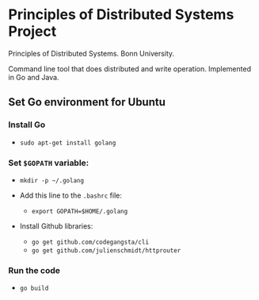 # Principles of Distributed Systems Project

Principles of Distributed Systems. Bonn University.

Command line tool that does distributed and write operation. Implemented in Go
and Java. 

## Set Go environment for Ubuntu

### Install Go

- `sudo apt-get install golang`

### Set `$GOPATH` variable:

- `mkdir -p ~/.golang`
- Add this line to the `.bashrc` file:
    + `export GOPATH=$HOME/.golang`


- Install Github libraries:
	+ `go get github.com/codegangsta/cli`
	+ `go get github.com/julienschmidt/httprouter`

### Run the code

- `go build`

